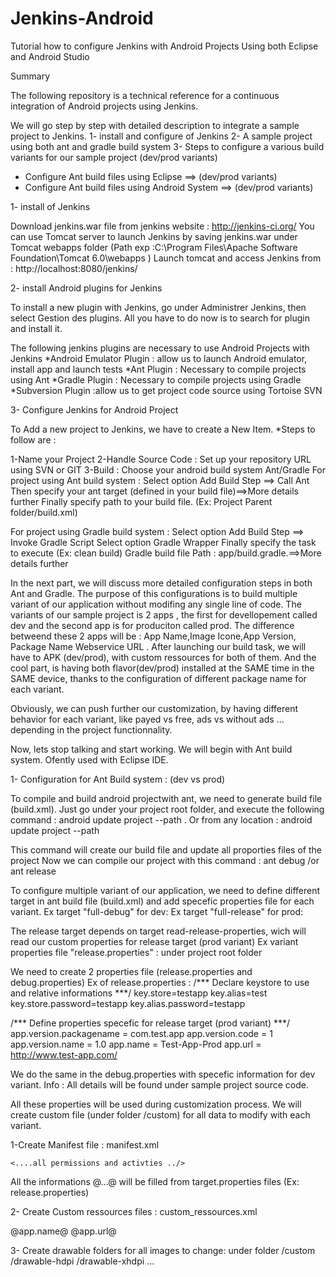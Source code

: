 Jenkins-Android
===============

Tutorial how to configure Jenkins with Android Projects Using both Eclipse and Android Studio


Summary

The following repository is a technical reference for a continuous integration of Android projects using Jenkins.

We will go step by step with detailed description to integrate a sample project to Jenkins.
1- install and configure of Jenkins
2- A sample project using both ant and gradle build system
3- Steps to configure a various build variants for our sample project (dev/prod variants)
   * Configure Ant build files using Eclipse ==> (dev/prod variants)
   * Configure Ant build files using Android System ==> (dev/prod variants)


1- install of Jenkins

Download jenkins.war file from jenkins website : http://jenkins-ci.org/
You can use Tomcat server to launch Jenkins by saving jenkins.war under Tomcat webapps folder 
(Path exp :C:\Program Files\Apache Software Foundation\Tomcat 6.0\webapps )
Launch tomcat and access Jenkins from : http://localhost:8080/jenkins/

2- install Android plugins for Jenkins

To install a new plugin with Jenkins, go under Administrer Jenkins, then select Gestion des plugins.
All you have to do now is to search for plugin and install it.

The following jenkins plugins are necessary to use Android Projects with Jenkins
*Android Emulator Plugin : allow us to launch Android emulator, install app and launch tests
*Ant Plugin : Necessary to compile projects using Ant
*Gradle Plugin : Necessary to compile projects using Gradle
*Subversion Plugin :allow us to get project code source using Tortoise SVN

3- Configure Jenkins for Android Project

To Add a new project to Jenkins, we have to create a New Item.
  *Steps to follow are :

  1-Name your Project
  2-Handle Source Code : Set up your repository URL using SVN or GIT 
  3-Build : Choose your android build system Ant/Gradle
  For project using Ant build system : Select option Add Build Step ==> Call Ant
                                       Then specify your ant target (defined in your build file)==>More details further
                                       Finally specify path to your build file. (Ex: Project Parent folder/build.xml)
  
  For project using Gradle build system : Select option Add Build Step ==> Invoke Gradle Script
                                          Select option Gradle Wrapper
                                          Finally specify the task to execute (Ex: clean build) 
                                          Gradle build file Path : app/build.gradle.==>More details further


In the next part, we will discuss more detailed configuration steps in both Ant and Gradle. The purpose of this configurations is to build multiple variant of our application without modifing any single line of code.
The variants of our sample project is 2 apps , the first for devellopement called dev and the second app is for produciton called prod. The difference betweend these 2 apps will be : App Name,Image Icone,App Version, Package Name Webservice URL . 
After launching our build task, we will have to APK (dev/prod), with custom ressources for both of them. 
And the cool part, is having both flavor(dev/prod) installed at the SAME time in the SAME device, thanks to the configuration of different package name for each variant.

Obviously, we can push further our customization, by having different behavior for each variant, like payed vs free, ads vs without ads ... depending in the project functionnality.

Now, lets stop talking and start working. We will begin with Ant build system. Ofently used with Eclipse IDE.

1- Configuration for Ant Build system : (dev vs prod)

To compile and build android projectwith ant, we need to generate build file (build.xml).
Just go under your project root folder, and execute the following command : 
android update project --path .
Or from any location :
android update project --path <path to your project directory> 

This command will create our build file and update all proporties files of the project
Now we can compile our project with this command : ant debug /or ant release

To configure multiple variant of our application, we need to define different target in ant build file (build.xml) and add specefic properties file for each variant.
Ex target "full-debug" for dev: 
<target name="full-debug" depends="read-debug-properties, process-template, debug" />
Ex target "full-release" for prod: 
<target name="full-release" depends="read-release-properties, process-template, clean, release" />

The release target depends on target read-release-properties, wich will read our custom properties for release target (prod variant)
Ex variant properties file "release.properties" : under project root folder
<target name="read-release-properties">
		<property file="release.properties" />
</target>

We need to create 2 properties file (release.properties and debug.properties) 
Ex of release.properties :
/*** Declare keystore to use and relative informations ***/
key.store=testapp
key.alias=test
key.store.password=testapp
key.alias.password=testapp

/***  Define properties specefic for release target (prod variant)  ***/
app.version.packagename = com.test.app
app.version.code = 1
app.version.name = 1.0
app.name = Test-App-Prod
app.url = http://www.test-app.com/

We do the same in the debug.properties with specefic information for dev variant. 
Info : All details will be found under sample project source code.

All these properties will be used during customization process. We will create custom file (under folder /custom) for all data to modify with each variant. 

1-Create Manifest file : manifest.xml
<?xml version="1.0" encoding="utf-8"?>
<manifest xmlns:android="http://schemas.android.com/apk/res/android"
    package="@app.version.packagename@"
    android:versionCode="@app.version.code@"
	android:versionName="@app.version.name@" >
	
	<....all permissions and activties ../>
<manifest/>

All the informations @...@ will be filled from target.properties files (Ex: release.properties)

2- Create Custom ressources files : custom_ressources.xml
<?xml version="1.0" encoding="utf-8"?>
<resources>
    <string name="app_name">@app.name@</string>
    <string name="web_service_url">@app.url@</string>
</resources>

3- Create drawable folders for all images to change: under folder /custom
/drawable-hdpi
/drawable-xhdpi
...
